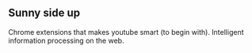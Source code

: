 ## Sunny side up

Chrome extensions that makes youtube smart (to begin with). Intelligent information processing on the web.
